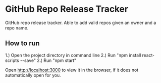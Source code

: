 # GitHub Repo Release Tracker

GitHub repo release tracker. Able to add valid repos given an owner and a repo name. 

## How to run

1.) Open the project directory in command line
2.) Run "npm install react-scripts --save"
2.) Run "npm start"

Open [http://localhost:3000](http://localhost:3000) to view it in the browser, if it does not automatically open for you.




